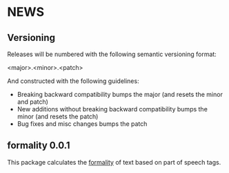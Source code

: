 NEWS
====

Versioning
----------

Releases will be numbered with the following semantic versioning format:

&lt;major&gt;.&lt;minor&gt;.&lt;patch&gt;

And constructed with the following guidelines:

* Breaking backward compatibility bumps the major (and resets the minor
  and patch)
* New additions without breaking backward compatibility bumps the minor
  (and resets the patch)
* Bug fixes and misc changes bumps the patch


formality 0.0.1
----------------------------------------------------------------

This package calculates the <a href="https://github.com/trinker/formality" target="_blank">formality</a> of text based on part of speech tags.